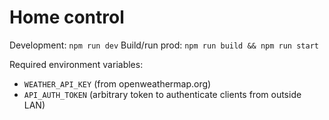 # Home control

Development: `npm run dev`
Build/run prod: `npm run build && npm run start`

Required environment variables:

- `WEATHER_API_KEY` (from openweathermap.org)
- `API_AUTH_TOKEN` (arbitrary token to authenticate clients from outside LAN)
